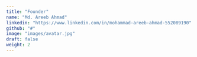 ```yaml
---
title: "Founder"
name: "Md. Areeb Ahmad"
linkedin: "https://www.linkedin.com/in/mohammad-areeb-ahmad-552089190"
github: "#"
image: "images/avatar.jpg"
draft: false
weight: 2
---
```

